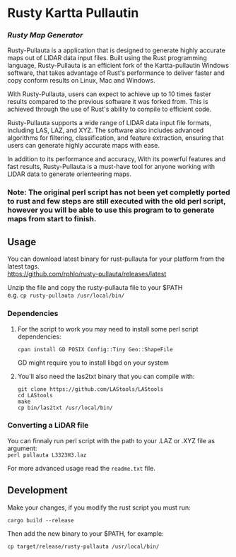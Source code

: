 # Rusty Kartta Pullautin
### ***Rusty Map Generator***

Rusty-Pullauta is a application that is designed to generate highly accurate maps out of LIDAR data input files. Built using the Rust programming language, Rusty-Pullauta is an efficient fork of the Kartta-pullautin Windows software, that takes advantage of Rust's performance to deliver faster and copy conform results on Linux, Mac and Windows.

With Rusty-Pullauta, users can expect to achieve up to 10 times faster results compared to the previous software it was forked from. This is achieved through the use of Rust's ability to compile to efficient code.

Rusty-Pullauta supports a wide range of LIDAR data input file formats, including LAS, LAZ, and XYZ. The software also includes advanced algorithms for filtering, classification, and feature extraction, ensuring that users can generate highly accurate maps with ease.

In addition to its performance and accuracy, With its powerful features and fast results, Rusty-Pullauta is a must-have tool for anyone working with LIDAR data to generate orienteering maps.

### Note: The original perl script has not been yet completly ported to rust and few steps are still executed with the old perl script, however you will be able to use this program to to generate maps from start to finish.

## Usage

You can download latest binary for rust-pullauta for your platform from the latest tags.  
https://github.com/rphlo/rusty-pullauta/releases/latest

Unzip the file and copy the rusty-pullauta file to your $PATH  
e.g. `cp rusty-pullauta /usr/local/bin/`

### Dependencies
1. For the script to work you may need to install some perl script dependencies:

    `cpan install GD POSIX Config::Tiny Geo::ShapeFile`

    GD might require you to install libgd on your system

2. You'll also need the las2txt binary that you can compile with:  
    ```
    git clone https://github.com/LAStools/LAStools
    cd LAStools
    make
    cp bin/las2txt /usr/local/bin/
    ```

### Converting a LiDAR file
You can finnaly run perl script with the path to your .LAZ or .XYZ file as argument:  
`perl pullauta L3323H3.laz`

For more advanced usage read the `readme.txt` file.

## Development

Make your changes, if you modify the rust script you must run:

`cargo build --release`

Then add the new binary to your $PATH, for example:

`cp target/release/rusty-pullauta /usr/local/bin/`
